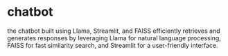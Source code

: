 # chatbot
the chatbot built using Llama, Streamlit, and FAISS efficiently retrieves and generates responses by leveraging Llama for natural language processing, FAISS for fast similarity search, and Streamlit for a user-friendly interface.
